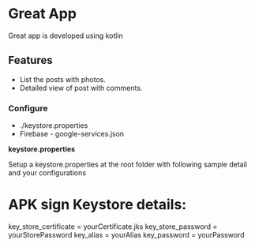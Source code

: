 # Great App

Great app is developed using kotlin

## Features

- List the posts with photos.
- Detailed view of post with comments.

### Configure
- ./keystore.properties
- Firebase - google-services.json

**keystore.properties**

Setup a keystore.properties at the root folder with following sample detail and your configurations

# APK sign Keystore details:
key_store_certificate = yourCertificate.jks
key_store_password = yourStorePassword
key_alias = yourAlias
key_password = yourPassword